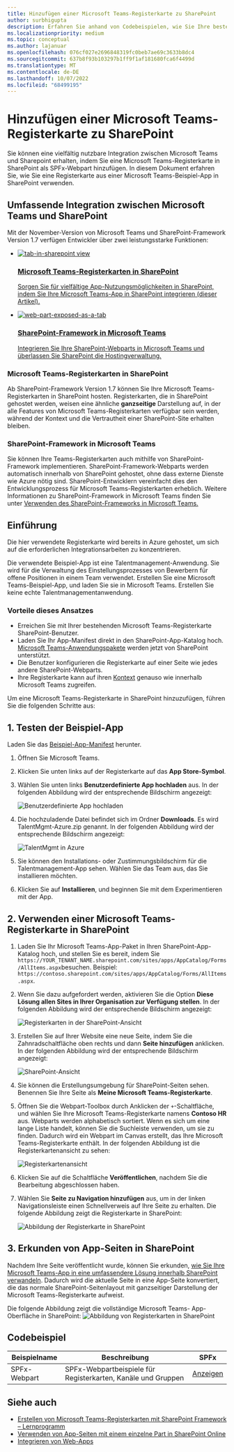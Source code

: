 ```yaml
---
title: Hinzufügen einer Microsoft Teams-Registerkarte zu SharePoint
author: surbhigupta
description: Erfahren Sie anhand von Codebeispielen, wie Sie Ihre bestehende Microsoft Teams-Registerkarte als SharePoint-Framework-Webpart für SharePoint bereitstellen.
ms.localizationpriority: medium
ms.topic: conceptual
ms.author: lajanuar
ms.openlocfilehash: 076cf027e2696848319fc0beb7ae69c3633b8dc4
ms.sourcegitcommit: 637b8f93b103297b1ff9f1af181680fca6f4499d
ms.translationtype: MT
ms.contentlocale: de-DE
ms.lasthandoff: 10/07/2022
ms.locfileid: "68499195"
---
```

# <a name="add-teams-tab-to-sharepoint"></a>Hinzufügen einer Microsoft Teams-Registerkarte zu SharePoint

Sie können eine vielfältig nutzbare Integration zwischen Microsoft Teams und Sharepoint erhalten, indem Sie eine Microsoft Teams-Registerkarte in SharePoint als SPFx-Webpart hinzufügen. In diesem Dokument erfahren Sie, wie Sie eine Registerkarte aus einer Microsoft Teams-Beispiel-App in SharePoint verwenden.

## <a name="rich-integration-between-teams-and-sharepoint"></a>Umfassende Integration zwischen Microsoft Teams und SharePoint

Mit der November-Version von Microsoft Teams und SharePoint-Framework Version 1.7 verfügen Entwickler über zwei leistungsstarke Funktionen:

<ul  class="panelContent cardsC">
<li>
    <a href="#introduction">
        <div class="cardSize">
            <div class="cardPadding">
                <div class="card">
                    <div class="cardImageOuter">
                        <div class="cardImage bgdAccent1">
                            <img src="~/assets/images/tabs/tabs-in-sharepoint/image084.png" alt="tab-in-sharepoint view"/>
                        </div>
                    </div>
                    <div class="cardText">
                        <h3>Microsoft Teams-Registerkarten in SharePoint</h3>
                        <p>Sorgen Sie für vielfältige App-Nutzungsmöglichkeiten in SharePoint, indem Sie Ihre Microsoft Teams-App in SharePoint integrieren (dieser Artikel).</p>
                    </div>
                </div>
            </div>
        </div>
    </a>
</li>
<li>
    <a href="/sharepoint/dev/spfx/web-parts/get-started/using-web-part-as-ms-teams-tab">
        <div class="cardSize">
            <div class="cardPadding">
                <div class="card">
                    <div class="cardImageOuter">
                        <div class="cardImage bgdAccent1">
                            <img src="~/assets/images/tabs/tabs-in-sharepoint/SharePoint-web-part-exposed-as-a-Tab-in-Microsoft-Teams.png" alt="web-part-exposed-as-a-tab" />
                        </div>
                    </div>
                    <div class="cardText">
                        <h3>SharePoint-Framework in Microsoft Teams</h3>
                        <p>Integrieren Sie Ihre SharePoint-Webparts in Microsoft Teams und überlassen Sie SharePoint die Hostingverwaltung.</p>
                    </div>
                </div>
            </div>
        </div>
    </a>
</li>
</ul>

### <a name="teams-tabs-in-sharepoint"></a>Microsoft Teams-Registerkarten in SharePoint

Ab SharePoint-Framework Version 1.7 können Sie Ihre Microsoft Teams-Registerkarten in SharePoint hosten. Registerkarten, die in SharePoint gehostet werden, weisen eine ähnliche **ganzseitige** Darstellung auf, in der alle Features von Microsoft Teams-Registerkarten verfügbar sein werden, während der Kontext und die Vertrautheit einer SharePoint-Site erhalten bleiben.

### <a name="sharepoint-framework-in-teams"></a>SharePoint-Framework in Microsoft Teams

Sie können Ihre Teams-Registerkarten auch mithilfe von SharePoint-Framework implementieren. SharePoint-Framework-Webparts werden automatisch innerhalb von SharePoint gehostet, ohne dass externe Dienste wie Azure nötig sind. SharePoint-Entwicklern vereinfacht dies den Entwicklungsprozess für Microsoft Teams-Registerkarten erheblich. Weitere Informationen zu SharePoint-Framework in Microsoft Teams finden Sie unter [Verwenden des SharePoint-Frameworks in Microsoft Teams.](/sharepoint/dev/spfx/web-parts/get-started/using-web-part-as-ms-teams-tab)

## <a name="introduction"></a>Einführung

Die hier verwendete Registerkarte wird bereits in Azure gehostet, um sich auf die erforderlichen Integrationsarbeiten zu konzentrieren.

Die verwendete Beispiel-App ist eine Talentmanagement-Anwendung. Sie wird für die Verwaltung des Einstellungsprozesses von Bewerbern für offene Positionen in einem Team verwendet. Erstellen Sie eine Microsoft Teams-Beispiel-App, und laden Sie sie in Microsoft Teams. Erstellen Sie keine echte Talentmanagementanwendung.

### <a name="benefits-of-this-approach"></a>Vorteile dieses Ansatzes

* Erreichen Sie mit Ihrer bestehenden Microsoft Teams-Registerkarte SharePoint-Benutzer.
* Laden Sie Ihr App-Manifest direkt in den SharePoint-App-Katalog hoch. [Microsoft Teams-Anwendungspakete](~/concepts/build-and-test/apps-package.md) werden jetzt von SharePoint unterstützt.
* Die Benutzer konfigurieren die Registerkarte auf einer Seite wie jedes andere SharePoint-Webparts.
* Ihre Registerkarte kann auf ihren [Kontext](~/tabs/how-to/access-teams-context.md) genauso wie innerhalb Microsoft Teams zugreifen.

Um eine Microsoft Teams-Registerkarte in SharePoint hinzuzufügen, führen Sie die folgenden Schritte aus:

## <a name="1-test-the-sample-app"></a>1. Testen der Beispiel-App

Laden Sie das [Beispiel-App-Manifest](https://github.com/MicrosoftDocs/msteams-docs/raw/master/msteams-platform/assets/downloads/TalentMgmt-Azure.zip) herunter.

1. Öffnen Sie Microsoft Teams.
1. Klicken Sie unten links auf der Registerkarte auf das **App Store-Symbol**.
1. Wählen Sie unten links **Benutzerdefinierte App hochladen** aus. In der folgenden Abbildung wird der entsprechende Bildschirm angezeigt:  

    ![Benutzerdefinierte App hochladen](~/assets/images/tabs/tabs-in-sharepoint/upload-custom-app.png)

1. Die hochzuladende Datei befindet sich im Ordner **Downloads**. Es wird TalentMgmt-Azure.zip genannt. In der folgenden Abbildung wird der entsprechende Bildschirm angezeigt:

    ![TalentMgmt in Azure](~/assets/images/tabs/tabs-in-sharepoint/talentmgmt-azure.png)

1. Sie können den Installations- oder Zustimmungsbildschirm für die Talentmanagement-App sehen. Wählen Sie das Team aus, das Sie installieren möchten.
1. Klicken Sie auf **Installieren**, und beginnen Sie mit dem Experimentieren mit der App.

## <a name="2-use-teams-tab-in-sharepoint"></a>2. Verwenden einer Microsoft Teams-Registerkarte in SharePoint

1. Laden Sie Ihr Microsoft Teams-App-Paket in Ihren SharePoint-App-Katalog hoch, und stellen Sie es bereit, indem Sie `https://YOUR_TENANT_NAME.sharepoint.com/sites/apps/AppCatalog/Forms/AllItems.aspx`besuchen. Beispiel: `https://contoso.sharepoint.com/sites/apps/AppCatalog/Forms/AllItems.aspx`.

1. Wenn Sie dazu aufgefordert werden, aktivieren Sie die Option **Diese Lösung allen Sites in Ihrer Organisation zur Verfügung stellen**.
In der folgenden Abbildung wird der entsprechende Bildschirm angezeigt:

   ![Registerkarten in der SharePoint-Ansicht](~/assets/images/tabs/tabs-in-sharepoint/image065.png)

1. Erstellen Sie auf Ihrer Website eine neue Seite, indem Sie die Zahnradschaltfläche oben rechts und dann **Seite hinzufügen** anklicken.
In der folgenden Abbildung wird der entsprechende Bildschirm angezeigt:

   ![SharePoint-Ansicht](~/assets/images/tabs/tabs-in-sharepoint/image066.png)

1. Sie können die Erstellungsumgebung für SharePoint-Seiten sehen. Benennen Sie Ihre Seite als **Meine Microsoft Teams-Registerkarte**.

1. Öffnen Sie die Webpart-Toolbox durch Anklicken der `+`-Schaltfläche, und wählen Sie Ihre Microsoft Teams-Registerkarte namens **Contoso HR** aus. Webparts werden alphabetisch sortiert. Wenn es sich um eine lange Liste handelt, können Sie die Suchleiste verwenden, um sie zu finden. Dadurch wird ein Webpart im Canvas erstellt, das Ihre Microsoft Teams-Registerkarte enthält. In der folgenden Abbildung ist die Registerkartenansicht zu sehen:

   ![Registerkartenansicht](~/assets/images/tabs/tabs-in-sharepoint/image071.png)

1. Klicken Sie auf die Schaltfläche **Veröffentlichen**, nachdem Sie die Bearbeitung abgeschlossen haben.

1. Wählen Sie **Seite zu Navigation hinzufügen** aus, um in der linken Navigationsleiste einen Schnellverweis auf Ihre Seite zu erhalten.
Die folgende Abbildung zeigt die Registerkarte in SharePoint:

   ![Abbildung der Registerkarte in SharePoint](~/assets/images/tabs/tabs-in-sharepoint/image073.png)

## <a name="3-explore-app-pages-in-sharepoint"></a>3. Erkunden von App-Seiten in SharePoint

Nachdem Ihre Seite veröffentlicht wurde, können Sie erkunden, [wie Sie Ihre Microsoft Teams-App in eine umfassendere Lösung innerhalb SharePoint verwandeln](/sharepoint/dev/spfx/web-parts/single-part-app-pages). Dadurch wird die aktuelle Seite in eine App-Seite konvertiert, die das normale SharePoint-Seitenlayout mit ganzseitiger Darstellung der Microsoft Teams-Registerkarte aufweist.

Die folgende Abbildung zeigt die vollständige Microsoft Teams- App-Oberfläche in SharePoint: ![Abbildung von Registerkarten in SharePoint](~/assets/images/tabs/tabs-in-sharepoint/image085.png)

## <a name="code-sample"></a>Codebeispiel

| **Beispielname** | **Beschreibung** | **SPFx** |
|-----------------|-----------------|----------|
| SPFx-Webpart | SPFx-Webpartbeispiele für Registerkarten, Kanäle und Gruppen | [Anzeigen](https://github.com/OfficeDev/Microsoft-Teams-Samples/tree/main/samples/tab-channel-group/spfx)

## <a name="see-also"></a>Siehe auch

* [Erstellen von Microsoft Teams-Registerkarten mit SharePoint Framework – Lernprogramm](/sharepoint/dev/spfx/web-parts/get-started/using-web-part-as-ms-teams-tab)
* [Verwenden von App-Seiten mit einem einzelne Part in SharePoint Online](/sharepoint/dev/spfx/web-parts/single-part-app-pages)
* [Integrieren von Web-Apps](~/samples/integrate-web-apps-overview.md)
